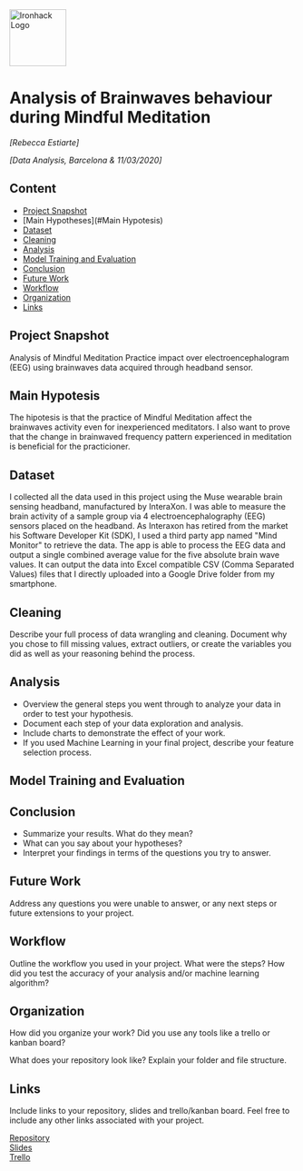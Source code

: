 <img src="https://bit.ly/2VnXWr2" alt="Ironhack Logo" width="100"/>

# Analysis of Brainwaves behaviour during Mindful Meditation
*[Rebecca Estiarte]*

*[Data Analysis, Barcelona & 11/03/2020]*

## Content
- [Project Snapshot](#project-snapshot)
- [Main Hypotheses](#Main Hypotesis)
- [Dataset](#dataset)
- [Cleaning](#cleaning)
- [Analysis](#analysis)
- [Model Training and Evaluation](#model-training-and-evaluation)
- [Conclusion](#conclusion)
- [Future Work](#future-work)
- [Workflow](#workflow)
- [Organization](#organization)
- [Links](#links)

## Project Snapshot
Analysis of Mindful Meditation Practice impact over electroencephalogram (EEG) using brainwaves data acquired through headband sensor.

## Main Hypotesis
The hipotesis is that the practice of Mindful Meditation affect the brainwaves activity even for inexperienced meditators. I also want to prove that the change in brainwaved frequency pattern experienced in meditation is beneficial for the practicioner.

## Dataset
I collected all the data used in this project using the Muse wearable brain sensing headband, manufactured by InteraXon. I was able to measure the brain activity of a sample group via 4 electroencephalography (EEG) sensors placed on the headband. As Interaxon has retired from the market his Software Developer Kit (SDK), I used a third party app named "Mind Monitor" to retrieve the data. The app is able to process the EEG data and output a single combined average value for the five absolute brain wave values. It can output the data into Excel compatible CSV (Comma Separated Values) files that I directly uploaded into a Google Drive folder from my smartphone.

## Cleaning
Describe your full process of data wrangling and cleaning. Document why you chose to fill missing values, extract outliers, or create the variables you did as well as your reasoning behind the process.

## Analysis
* Overview the general steps you went through to analyze your data in order to test your hypothesis.
* Document each step of your data exploration and analysis.
* Include charts to demonstrate the effect of your work.
* If you used Machine Learning in your final project, describe your feature selection process.

## Model Training and Evaluation


## Conclusion
* Summarize your results. What do they mean?
* What can you say about your hypotheses?
* Interpret your findings in terms of the questions you try to answer.

## Future Work
Address any questions you were unable to answer, or any next steps or future extensions to your project.

## Workflow
Outline the workflow you used in your project. What were the steps?
How did you test the accuracy of your analysis and/or machine learning algorithm?

## Organization
How did you organize your work? Did you use any tools like a trello or kanban board?

What does your repository look like? Explain your folder and file structure.

## Links
Include links to your repository, slides and trello/kanban board. Feel free to include any other links associated with your project.


[Repository](https://github.com/)  
[Slides](https://slides.com/)  
[Trello](https://trello.com/en)  
